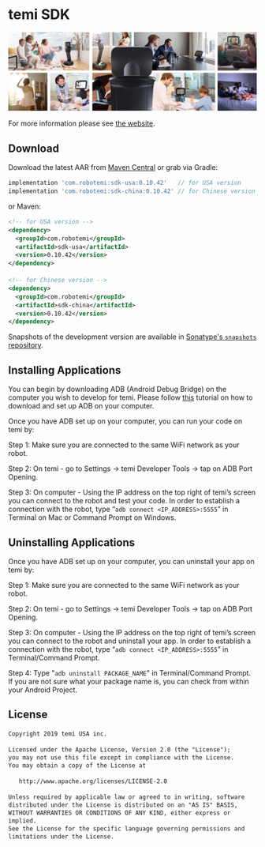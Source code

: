 temi SDK
========

![temi](temi.jpg)

For more information please see [the website][1].


Download
--------

Download the latest AAR from [Maven Central][2] or grab via Gradle:
```groovy
implementation 'com.robotemi:sdk-usa:0.10.42'   // for USA version
implementation 'com.robotemi:sdk-china:0.10.42' // for Chinese version
```

or Maven:
```xml
<!-- for USA version -->
<dependency>
  <groupId>com.robotemi</groupId>
  <artifactId>sdk-usa</artifactId>
  <version>0.10.42</version>
</dependency>

<!-- for Chinese version -->
<dependency>
  <groupId>com.robotemi</groupId>
  <artifactId>sdk-china</artifactId>
  <version>0.10.42</version>
</dependency>
```

Snapshots of the development version are available in [Sonatype's `snapshots` repository][snap].


Installing Applications
--------

You can begin by downloading ADB (Android Debug Bridge) on the computer you wish to develop for temi. Please follow [this][3] tutorial on how to download and set up ADB on your computer.

Once you have ADB set up on your computer, you can run your code on temi by:

Step 1: Make sure you are connected to the same WiFi network as your robot. 

Step 2: On temi - go to Settings -> temi Developer Tools -> tap on ADB Port Opening.

Step 3: On computer - Using the IP address on the top right of temi’s screen you can connect to the robot and test your code. In order to establish a connection with the robot, type “```adb connect <IP_ADDRESS>:5555```” in Terminal on Mac or Command Prompt on Windows.


Uninstalling Applications
--------

Once you have ADB set up on your computer, you can uninstall your app on temi by:

Step 1: Make sure you are connected to the same WiFi network as your robot. 

Step 2: On temi - go to Settings -> temi Developer Tools -> tap on ADB Port Opening.

Step 3: On computer - Using the IP address on the top right of temi’s screen you can connect to the robot and uninstall your app. In order to establish a connection with the robot, type “```adb connect <IP_ADDRESS>:5555```” in Terminal/Command Prompt.

Step 4: Type "```adb uninstall PACKAGE_NAME```" in Terminal/Command Prompt. If you are not sure what your package name is, you can check from within your Android Project.


License
-------

    Copyright 2019 temi USA inc.

    Licensed under the Apache License, Version 2.0 (the "License");
    you may not use this file except in compliance with the License.
    You may obtain a copy of the License at

       http://www.apache.org/licenses/LICENSE-2.0

    Unless required by applicable law or agreed to in writing, software
    distributed under the License is distributed on an "AS IS" BASIS,
    WITHOUT WARRANTIES OR CONDITIONS OF ANY KIND, either express or implied.
    See the License for the specific language governing permissions and
    limitations under the License.


[1]: https://www.robotemi.com/developers/
[2]: https://search.maven.org/search?q=g:com.robotemi
[3]: https://www.xda-developers.com/install-adb-windows-macos-linux/
[snap]: https://oss.sonatype.org/content/repositories/snapshots/
